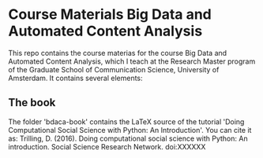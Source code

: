 # Course Materials Big Data and Automated Content Analysis
This repo contains the course materias for the course Big Data and Automated Content Analysis, which I teach at the Research Master program of the Graduate School of Communication Science, University of Amsterdam. It contains several elements:

## The book
The folder 'bdaca-book' contains the LaTeX source of the tutorial 'Doing Computational Social Science with Python: An Introduction'. You can cite it as: 
Trilling, D. (2016). Doing computational social science with Python: An introduction. Social Science Research Network. doi:XXXXXX
